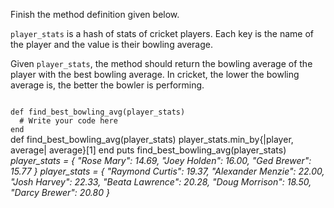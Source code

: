 Finish the method definition given below.

`player_stats` is a hash of stats of cricket players. Each key is the name of the player and the value is their bowling average.

Given `player_stats`, the method should return the bowling average of the player with the best bowling average. In cricket, the lower the bowling average is, the better the bowler is performing.

<codeblock language="ruby" type="exercise" testMode="multipleInput">
<code>
def find_best_bowling_avg(player_stats)
  # Write your code here
end
</code>

<solution>
def find_best_bowling_avg(player_stats)
  player_stats.min_by{|player, average| average}[1]
end
</solution>

<testcases>
<caller>
puts find_best_bowling_avg(player_stats)
</caller>
<testcase>
<i>
player_stats = {
  "Rose Mary": 14.69,
  "Joey Holden": 16.00,
  "Ged Brewer": 15.77
}
</i>
</testcase>
<testcase>
<i>
player_stats = {
  "Raymond Curtis": 19.37,
  "Alexander Menzie": 22.00,
  "Josh Harvey": 22.33,
  "Beata Lawrence": 20.28,
  "Doug Morrison": 18.50,
  "Darcy Brewer": 20.80
}
</i>
</testcase>
</testcases>
</codeblock>